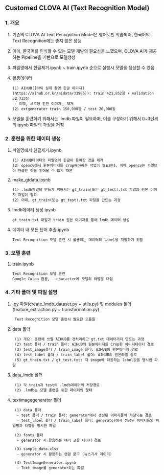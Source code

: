 ## Customed CLOVA AI (Text Recognition Model)
### 1. 개요
  1) 기존의 CLOVA AI Text Recognition Model은 영어로만 학습되어, 한국어의 Text Recognition에는 좋지 않은 성능 
  2) 이에, 한국어를 인식할 수 있는 모델 개발의 필요성을 느꼈으며, CLOVA AI가 제공하는 Pipeline을 기반으로 모델생성
  3) 파일명에서 한글제거.ipynb ~ train.ipynb 순으로 실행시 모델을 생성할 수 있음
  4) 활용데이터

         (1) AIHUB([야외 실제 촬영 한글 이미지](https://aihub.or.kr/aidata/33985)): train 421,852장 / validation 52,733장
          - 이때, 세로형 간판 이미지는 제거
         (2) extgenerator train 150,000장 / test 20,000장
         
  5) 모델을 훈련하기 위해서는 .lmdb 파일이 필요하며, 이를 구성하기 위해서 0~3단계의 ipynb 파일의 과정을 거침

### 2. 훈련을 위한 데이터 생성
  1) 파일명에서 한글제거.ipynb

         (1) AIHUB데이터의 파일명에 한글이 들어간 것을 제거
         (2) opencv에서 원본이미지를 crop해야하는 작업이 필요한데, 이때 opencv는 파일명이 한글인 것을 읽어올 수 없기 때문
          
  2) make_gtdata.ipynb

         (1) .lmdb파일을 만들기 위해서는 gt_train(또는 gt_test).txt 파일과 원본 이미지 파일이 필요
         (2) 이때, gt_train(또는 gt_test).txt 파일을 만드는 과정
          
  3) lmdb데이터 생성.ipynb

         gt_train.txt 파일과 train 원본 이미지를 통해 lmdb 데이터 생성
          
  4) 데이터 내 모든 단어 추출.ipynb

         Text Recognition 모델 훈련 시 활용되는 데이터의 label을 지정하기 위함


### 3. 모델 훈련
  1) train.ipynb

         Text Recognition 모델 훈련
         Google Colab 환경, --character에 모델의 라벨을 대입
     
     
### 4. 기타 폴더 및 파일 설명
  1) .py 파일(create_lmdb_dataset.py ~ utils.py) 및 modules 폴더(feature_extraction.py ~ transformation.py)
  
          Text Recognition 모델 훈련시 필요한 모듈들
          
  2) data 폴더

          (1) 개요: 훈련에 쓰일 AIHUB를 전처리하고 gt.txt 데이터까지 만드는 과정
          (2) test 폴더 / train 폴더: AIHUB의 원본이미지를 Crop한 이미지데이터 경로
          (3) test_image폴더 / train_image 폴더: AIHUB의 원본이미지 경로
          (4) test_label 폴더 / train_label 폴더: AIHUB의 원본라벨 경로
          (5) gt_train.txt / gt_test.txt: 각 image에 대응하는 label값을 명시한 파일

  3) data_lmdb 폴더

          (1) 각 train과 test의 .lmdb데이터의 저장경로
          (2) .lmdb는 모델 훈련을 위한 데이터의 형태

  4) textimagegenerator 폴더

          (1) data 폴더 
           - test 폴더 / train 폴더: generator에서 생성된 이미지들이 저장되는 경로
           - test_label 폴더 / train_label 폴더: generator에서 생성된 이미지들의 파일명과 라벨을 명시한 파일
           
          (2) fonts 폴더
           - generator 시 활용하는 여러 글꼴 데이터 경로
           
          (3) sample_data.xlsx
           - generator 시 활용하는 랜덤 문구 (뉴스기사 데이터)

          (4) TextImageGenerator.ipynb
           - Text image를 generator하는 파일
